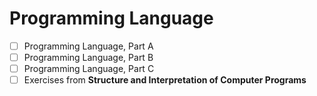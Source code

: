 # Programming Language 

- [ ] Programming Language, Part A
- [ ] Programming Language, Part B
- [ ] Programming Language, Part C
- [ ] Exercises from **Structure and Interpretation of Computer Programs**

